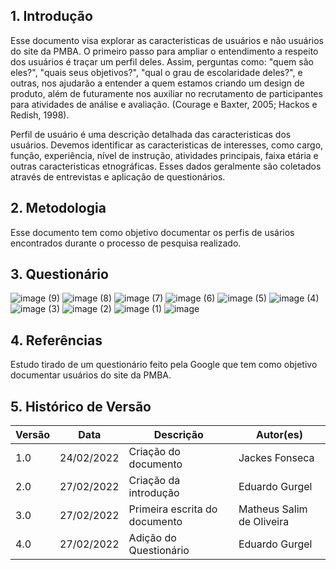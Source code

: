 ## 1. Introdução
Esse documento visa explorar as caracteristicas de usuários e não usuários do site da PMBA. O primeiro passo para ampliar o entendimento a respeito dos usuários é traçar um perfil deles. Assim, perguntas como: "quem são eles?", "quais seus objetivos?", "qual o grau de escolaridade deles?", e outras, nos ajudarão a entender a quem estamos criando um design de produto, além de futuramente nos auxiliar no recrutamento de participantes para atividades de análise e avaliação. (Courage e Baxter, 2005; Hackos e Redish, 1998).

Perfil de usuário é uma descrição detalhada das caracteristicas dos usuários. Devemos identificar as caracteristicas de interesses, como cargo, função, experiência, nível de instrução, atividades principais, faixa etária e outras caracteristicas etnográficas. Esses dados geralmente são coletados através de entrevistas e aplicação de questionários.

## 2. Metodologia

Esse documento tem como objetivo documentar os perfis de usários encontrados durante o processo de pesquisa realizado.

## 3. Questionário




![image (9)](https://user-images.githubusercontent.com/51385738/155900836-ba56b4ea-7c4f-4372-badd-4ae0fe59103a.png)
![image (8)](https://user-images.githubusercontent.com/51385738/155900832-8a061851-ecde-48e2-b9f4-1347f897dee4.png)
![image (7)](https://user-images.githubusercontent.com/51385738/155900823-e58cf19b-2a88-4304-86a7-f930e5135ea9.png)
![image (6)](https://user-images.githubusercontent.com/51385738/155900815-af981b45-2ad1-4a9e-82e1-5d87eac51d70.png)
![image (5)](https://user-images.githubusercontent.com/51385738/155900813-9ea27528-7339-44eb-b0ce-9b0c0373f74a.png)
![image (4)](https://user-images.githubusercontent.com/51385738/155900805-b74a7159-f533-4180-938c-c1269a6b0395.png)
![image (3)](https://user-images.githubusercontent.com/51385738/155900799-d3ca0210-0a40-409c-b7eb-cb5c52044782.png)
![image (2)](https://user-images.githubusercontent.com/51385738/155900796-28419e38-4eac-47d1-9125-b182d3bf145b.png)
![image (1)](https://user-images.githubusercontent.com/51385738/155900792-bcdbb8d9-05c3-4e62-b98a-9ddad695d920.png)
![image](https://user-images.githubusercontent.com/51385738/155900781-049652d0-e5d0-402c-b77c-5d648e868953.png)



## 4. Referências
Estudo tirado de um questionário feito pela Google que tem como objetivo documentar usuários do site da PMBA.


## 5. Histórico de Versão

| Versão |  Data  |        Descrição        |     Autor(es)     | 
|--------|--------|-------------------------|-------------------|
| 1.0    | 24/02/2022       | Criação do documento    |  Jackes Fonseca                |
| 2.0    | 27/02/2022       | Criação da introdução    |  Eduardo Gurgel |
| 3.0    | 27/02/2022       | Primeira escrita do documento   | Matheus Salim de Oliveira |
| 4.0    | 27/02/2022       | Adição do Questionário    |  Eduardo Gurgel |
